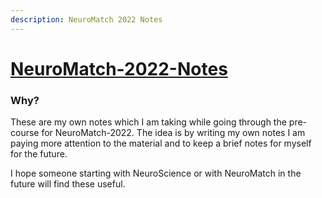 ```yaml
---
description: NeuroMatch 2022 Notes
---
```


# [NeuroMatch-2022-Notes]()



### Why?

These are my own notes which I am taking while going through the pre-course for NeuroMatch-2022. The idea is by writing my own notes I am paying more attention to the material and to keep a brief notes for myself for the future. 

I hope someone starting with NeuroScience or with NeuroMatch in the future will find these useful. 